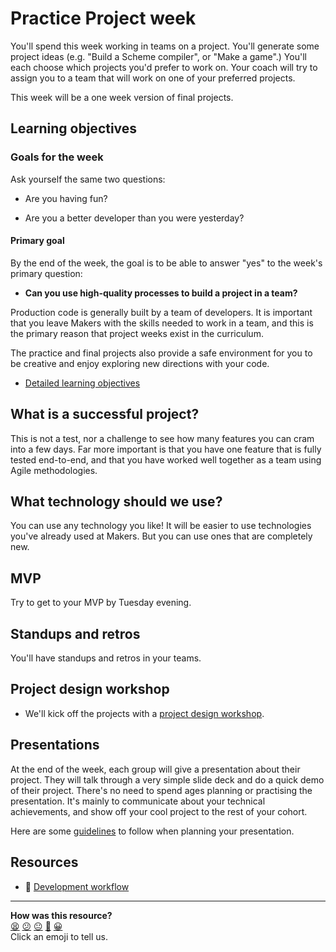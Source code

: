 # Practice Project week

You'll spend this week working in teams on a project. You'll generate some project ideas (e.g. "Build a Scheme compiler", or "Make a game".) You'll each choose which projects you'd prefer to work on.  Your coach will try to assign you to a team that will work on one of your preferred projects.

This week will be a one week version of final projects.

## Learning objectives

### Goals for the week

Ask yourself the same two questions:

* Are you having fun?

* Are you a better developer than you were yesterday?

#### Primary goal

By the end of the week, the goal is to be able to answer "yes" to the week's primary question:

* **Can you use high-quality processes to build a project in a team?**

Production code is generally built by a team of developers. It is important that you leave Makers with the skills needed to work in a team, and this is the primary reason that project weeks exist in the curriculum.

The practice and final projects also provide a safe environment for you to be creative and enjoy exploring new directions with your code.

* [Detailed learning objectives](https://github.com/makersacademy/course/blob/main/practice_project_week/learning_objectives.md)

## What is a successful project?

This is not a test, nor a challenge to see how many features you can cram into a few days. Far more important is that you have one feature that is fully tested end-to-end, and that you have worked well together as a team using Agile methodologies.

## What technology should we use?

You can use any technology you like! It will be easier to use technologies you've already used at Makers.  But you can use ones that are completely new.

## MVP

Try to get to your MVP by Tuesday evening.

## Standups and retros

You'll have standups and retros in your teams.

## Project design workshop

* We'll kick off the projects with a [project design workshop](https://github.com/makersacademy/course/blob/main/practice_project_week/project_design_workshop.md).

## Presentations

At the end of the week, each group will give a presentation about their project.  They will talk through a very simple slide deck and do a quick demo of their project.  There's no need to spend ages planning or practising the presentation.  It's mainly to communicate about your technical achievements, and show off your cool project to the rest of your cohort.

Here are some [guidelines](./presentation_guidelines.md) to follow when planning your presentation.

## Resources

* :pill: [Development workflow](https://github.com/makersacademy/course/blob/main/pills/development_workflow.md)

<!-- BEGIN GENERATED SECTION DO NOT EDIT -->

---

**How was this resource?**  
[😫](https://airtable.com/shrUJ3t7KLMqVRFKR?prefill_Repository=makersacademy/course&prefill_File=practice_project_week/README.md&prefill_Sentiment=😫) [😕](https://airtable.com/shrUJ3t7KLMqVRFKR?prefill_Repository=makersacademy/course&prefill_File=practice_project_week/README.md&prefill_Sentiment=😕) [😐](https://airtable.com/shrUJ3t7KLMqVRFKR?prefill_Repository=makersacademy/course&prefill_File=practice_project_week/README.md&prefill_Sentiment=😐) [🙂](https://airtable.com/shrUJ3t7KLMqVRFKR?prefill_Repository=makersacademy/course&prefill_File=practice_project_week/README.md&prefill_Sentiment=🙂) [😀](https://airtable.com/shrUJ3t7KLMqVRFKR?prefill_Repository=makersacademy/course&prefill_File=practice_project_week/README.md&prefill_Sentiment=😀)  
Click an emoji to tell us.

<!-- END GENERATED SECTION DO NOT EDIT -->
